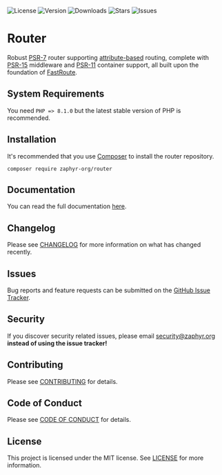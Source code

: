 ![License](https://img.shields.io/github/license/zaphyr-org/router?style=for-the-badge)
![Version](https://img.shields.io/packagist/v/zaphyr-org/router?style=for-the-badge)
![Downloads](https://img.shields.io/packagist/dt/zaphyr-org/router?style=for-the-badge)
![Stars](https://img.shields.io/github/stars/zaphyr-org/router?style=for-the-badge)
![Issues](https://img.shields.io/github/issues/zaphyr-org/router?style=for-the-badge)

# Router

Robust [PSR-7](https://www.php-fig.org/psr/psr-7) router supporting
[attribute-based](https://www.php.net/manual/en/language.attributes.overview.php) routing, complete with
[PSR-15](https://www.php-fig.org/psr/psr-15/) middleware and [PSR-11](https://www.php-fig.org/psr/psr-11) container
support, all built upon the foundation of [FastRoute](https://github.com/nikic/FastRoute).

## System Requirements

You need `PHP => 8.1.0` but the latest stable version of PHP is recommended.

## Installation

It's recommended that you use [Composer](https://getcomposer.org/) to install the router repository.

```console
composer require zaphyr-org/router
```

## Documentation

You can read the full documentation [here](https://zaphyr.org/docs/repositories/latest/router).

## Changelog

Please see [CHANGELOG](CHANGELOG.md) for more information on what has changed recently.

## Issues

Bug reports and feature requests can be submitted on
the [GitHub Issue Tracker](https://github.com/zaphyr-org/router/issues).

## Security

If you discover security related issues, please email security@zaphyr.org **instead of using the issue tracker!**

## Contributing

Please see [CONTRIBUTING](https://zaphyr.org/contributions) for details.

## Code of Conduct

Please see [CODE OF CONDUCT](https://zaphyr.org/contributions#code-of-conduct) for details.

## License

This project is licensed under the MIT license. See [LICENSE](LICENSE.md) for more information.
